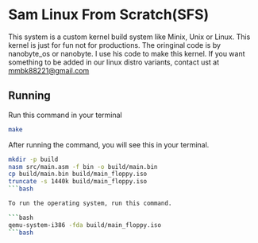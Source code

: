 # Sam Linux From Scratch(SFS)

This system is a custom kernel build system like Minix, Unix or Linux. This kernel is just for fun not for productions. The oringinal code is by nanobyte_os or nanobyte. I use his code to make this kernel. If you want something to be added in our linux distro variants, contact ust at mmbk88221@gmail.com

## Running

Run this command in your terminal
```bash
make
```

After running the command, you will see this in your terminal.

```bash
mkdir -p build
nasm src/main.asm -f bin -o build/main.bin
cp build/main.bin build/main_floppy.iso
truncate -s 1440k build/main_floppy.iso
```bash

To run the operating system, run this command.

```bash
qemu-system-i386 -fda build/main_floppy.iso
```bash
